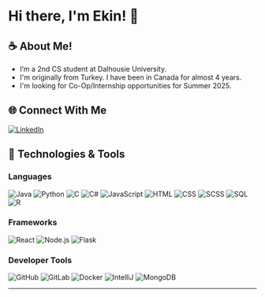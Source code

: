 # Hi there, I'm Ekin! 👋

## ☕️ About Me!
- I’m a 2nd CS student at Dalhousie University.
- I'm originally from Turkey. I have been in Canada for almost 4 years.
- I'm looking for Co-Op/Internship opportunities for Summer 2025.

## 🌐 Connect With Me
[![LinkedIn](https://img.shields.io/badge/-LinkedIn-blue?logo=linkedin&logoColor=white)](https://www.linkedin.com/in/ekiny)

## 🚀 Technologies & Tools

### Languages
![Java](https://img.shields.io/badge/-Java-007396?logo=java&logoColor=white)
![Python](https://img.shields.io/badge/-Python-3776AB?logo=python&logoColor=white)
![C](https://img.shields.io/badge/-C-A8B9CC?logo=c&logoColor=black)
![C#](https://img.shields.io/badge/-C%23-239120?logo=c-sharp&logoColor=white)
![JavaScript](https://img.shields.io/badge/-JavaScript-F7DF1E?logo=javascript&logoColor=black)
![HTML](https://img.shields.io/badge/-HTML-E34F26?logo=html5&logoColor=white)
![CSS](https://img.shields.io/badge/-CSS-1572B6?logo=css3&logoColor=white)
![SCSS](https://img.shields.io/badge/-SCSS-CC6699?logo=sass&logoColor=white)
![SQL](https://img.shields.io/badge/-SQL-003B57?logo=postgresql&logoColor=white)
![R](https://img.shields.io/badge/-R-276DC3?logo=r&logoColor=white)

### Frameworks
![React](https://img.shields.io/badge/-React-61DAFB?logo=react&logoColor=black)
![Node.js](https://img.shields.io/badge/-Node.js-339933?logo=node.js&logoColor=white)
![Flask](https://img.shields.io/badge/-Flask-000000?logo=flask&logoColor=white)

### Developer Tools
![GitHub](https://img.shields.io/badge/-GitHub-181717?logo=github&logoColor=white)
![GitLab](https://img.shields.io/badge/-GitLab-FC6D26?logo=gitlab&logoColor=white)
![Docker](https://img.shields.io/badge/-Docker-2496ED?logo=docker&logoColor=white)
![IntelliJ](https://img.shields.io/badge/-IntelliJ%20IDEA-000000?logo=intellij-idea&logoColor=white)
![MongoDB](https://img.shields.io/badge/-MongoDB-47A248?logo=mongodb&logoColor=white)

---
